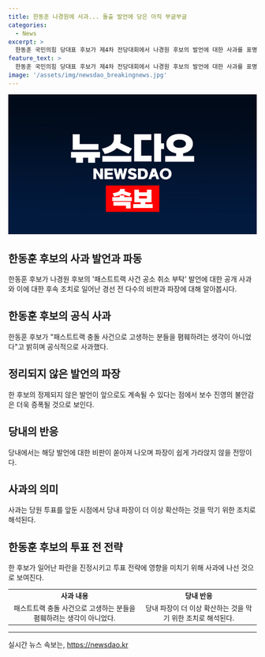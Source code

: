 ```yaml
---
title: 한동훈 나경원에 사과... 돌출 발언에 당은 아직 부글부글
categories:
  - News
excerpt: >
  한동훈 국민의힘 당대표 후보가 제4차 전당대회에서 나경원 후보의 발언에 대한 사과를 표명했다. 그는 상당한 논란을 일으킨 발언을 사전에 준비되지 않은 말이라고 설명했고, 향후 법률적 지원을 강화하며 재발 방지에 노력하겠다고 강조했다. 이러한 사과는 당원 투표를 앞두고 당내 파장을 막기 위한 것으로 여겨졌지만, 보수 진영은 그의 계속되는 발언에 대해 불안함을 표현하고 있다.
feature_text: >
  한동훈 국민의힘 당대표 후보가 제4차 전당대회에서 나경원 후보의 발언에 대한 사과를 표명했다. 그는 상당한 논란을 일으킨 발언을 사전에 준비되지 않은 말이라고 설명했고, 향후 법률적 지원을 강화하며 재발 방지에 노력하겠다고 강조했다. 이러한 사과는 당원 투표를 앞두고 당내 파장을 막기 위한 것으로 여겨졌지만, 보수 진영은 그의 계속되는 발언에 대해 불안함을 표현하고 있다.
image: '/assets/img/newsdao_breakingnews.jpg'
---
```


<p><img src="/assets/img/newsdao_breakingnews.jpg" alt="firstkoreanews 속보" /></p>

<h2 data-ke-size="size26">한동훈 후보의 사과 발언과 파동</h2>

<p data-ke-size="size16">한동훈 후보가 나경원 후보의 '패스트트랙 사건 공소 취소 부탁' 발언에 대한 공개 사과와 이에 대한 후속 조치로 일어난 경선 전 다수의 비판과 파장에 대해 알아봅시다.</p>

<h2 data-ke-size="size24">한동훈 후보의 공식 사과</h2>

<p data-ke-size="size16">한동훈 후보가 "패스트트랙 충돌 사건으로 고생하는 분들을 폄훼하려는 생각이 아니었다"고 밝히며 공식적으로 사과했다.</p>

<h2 data-ke-size="size24">정리되지 않은 발언의 파장</h2>

<p data-ke-size="size16">한 후보의 정제되지 않은 발언이 앞으로도 계속될 수 있다는 점에서 보수 진영의 불안감은 더욱 증폭될 것으로 보인다.</p>

<h2 data-ke-size="size24">당내의 반응</h2>

<p data-ke-size="size16">당내에서는 해당 발언에 대한 비판이 쏟아져 나오며 파장이 쉽게 가라앉지 않을 전망이다.</p>

<h2 data-ke-size="size24">사과의 의미</h2>

<p data-ke-size="size16">사과는 당원 투표를 앞둔 시점에서 당내 파장이 더 이상 확산하는 것을 막기 위한 조치로 해석된다.</p>

<h2 data-ke-size="size24">한동훈 후보의 투표 전 전략</h2>

<p data-ke-size="size16">한 후보가 일어난 파란을 진정시키고 투표 전략에 영향을 미치기 위해 사과에 나선 것으로 보여진다.</p>

<table>
    <tbody>
        <tr>
            <td style="text-align: center; height: 20px;"><b>사과 내용</b></td>
            <td style="text-align: center; height: 20px;"><b>당내 반응</b></td>
        </tr>
        <tr>
            <td style="text-align: center; height: 17px;">패스트트랙 충돌 사건으로 고생하는 분들을 폄훼하려는 생각이 아니었다.</td>
            <td style="text-align: center; height: 17px;">당내 파장이 더 이상 확산하는 것을 막기 위한 조치로 해석된다.</td>
        </tr>
    </tbody>
</table>

<p><hr></p>
실시간 뉴스 속보는, <a href="https://newsdao.kr" rel="dofollow">https://newsdao.kr</a>


